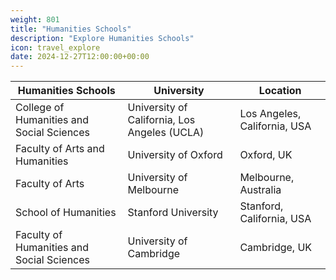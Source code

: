 ```yaml
---
weight: 801
title: "Humanities Schools"
description: "Explore Humanities Schools"
icon: travel_explore
date: 2024-12-27T12:00:00+00:00
---
```


| Humanities Schools                               | University                                    | Location                           |
|--------------------------------------------------|-----------------------------------------------|------------------------------------|
| College of Humanities and Social Sciences        | University of California, Los Angeles (UCLA)  | Los Angeles, California, USA       |
| Faculty of Arts and Humanities                   | University of Oxford                          | Oxford, UK                         |
| Faculty of Arts                                  | University of Melbourne                       | Melbourne, Australia               |
| School of Humanities                             | Stanford University                           | Stanford, California, USA          |
| Faculty of Humanities and Social Sciences        | University of Cambridge                       | Cambridge, UK                      |
